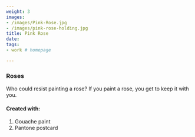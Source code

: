 ```yaml
---
weight: 3
images:
- /images/Pink-Rose.jpg
- /images/pink-rose-holding.jpg
title: Pink Rose
date:
tags:
- work # homepage

---
```

### Roses
 Who could resist painting a rose? If you paint a rose, you get to keep it with you.

#### Created with:

1. Gouache paint
2. Pantone postcard

